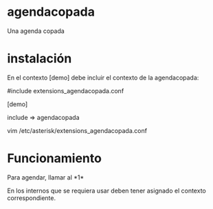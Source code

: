 # agendacopada
Una agenda copada

# instalación

En el contexto [demo] debe incluir el contexto de la agendacopada:


#include extensions_agendacopada.conf

[demo]

include => agendacopada

vim /etc/asterisk/extensions_agendacopada.conf

# Funcionamiento

Para agendar, llamar al \*1\*

En los internos que se requiera usar deben tener asignado el contexto correspondiente.


